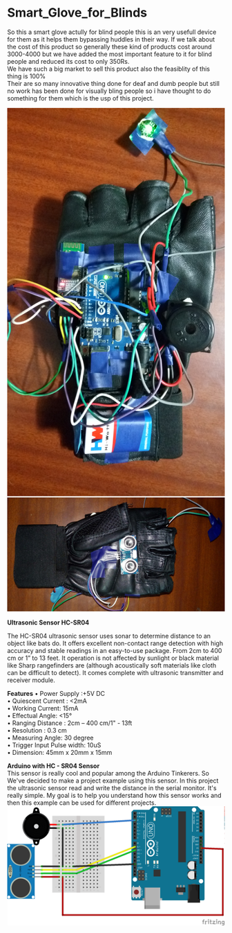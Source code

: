 # Smart_Glove_for_Blinds
So this a smart glove actully for blind people this is an very usefull device for them as it helps them bypassing huddles in their way. If we talk about the cost of this product so generally these kind of products cost around 3000-4000 but we have added the most important feature to it for blind people and reduced its cost to only 350Rs.<br>
We have such a big market to sell this product also the feasiblity of this thing is 100%<br>
Their are so many innovative thing done for deaf and dumb people but still no work has been done for visually bling people so i have thought to do something for them which is the usp of this project.

![Front](https://raw.githubusercontent.com/sarthaksahni1/Smart_Glove_for_Blinds/master/images/Front.jpg)<br>
![Back](https://raw.githubusercontent.com/sarthaksahni1/Smart_Glove_for_Blinds/master/images/Back.jpg)<br>

<b>Ultrasonic Sensor HC-SR04</b><br>

The HC-SR04 ultrasonic sensor uses sonar to determine distance to an object like bats do. It offers excellent non-contact range detection with high accuracy and stable readings in an easy-to-use package. From 2cm to 400 cm or 1” to 13 feet. It operation is not affected by sunlight or black material like Sharp rangefinders are (although acoustically soft materials like cloth can be difficult to detect). It comes complete with ultrasonic transmitter and receiver module.

<b>Features</b>
• Power Supply :+5V DC<br>
• Quiescent Current : <2mA<br>
• Working Current: 15mA<br>
• Effectual Angle: <15°<br>
• Ranging Distance : 2cm – 400 cm/1" - 13ft<br>
• Resolution : 0.3 cm<br>
• Measuring Angle: 30 degree<br>
• Trigger Input Pulse width: 10uS<br>
• Dimension: 45mm x 20mm x 15mm<br>

<b>Arduino with HC - SR04 Sensor</b><br>
This sensor is really cool and popular among the Arduino Tinkerers. So We've decided to make a project example using this sensor. In this project the ultrasonic sensor read and write the distance in the serial monitor. It's really simple. My goal is to help you understand how this sensor works and then this example can be used for different projects.<br>
![Connections](https://raw.githubusercontent.com/sarthaksahni1/Smart_Glove_for_Blinds/master/images/Connections.png)<br>
